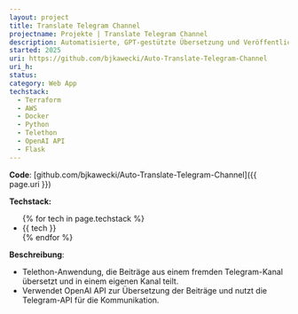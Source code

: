 ```yaml
---
layout: project
title: Translate Telegram Channel
projectname: Projekte | Translate Telegram Channel
description: Automatisierte, GPT-gestützte Übersetzung und Veröffentlichung von Inhalten in Telegram-Kanälen.
started: 2025
uri: https://github.com/bjkawecki/Auto-Translate-Telegram-Channel
uri_h:
status:
category: Web App
techstack:
  - Terraform
  - AWS
  - Docker
  - Python
  - Telethon
  - OpenAI API
  - Flask
---
```


**Code**: [github.com/bjkawecki/Auto-Translate-Telegram-Channel]({{ page.uri }})

**Techstack:**

<ul>
{% for tech in page.techstack %}
<li>{{ tech }}</li>
{% endfor %}
</ul>

**Beschreibung**:

- Telethon-Anwendung, die Beiträge aus einem fremden Telegram-Kanal übersetzt und in einem eigenen Kanal teilt.
- Verwendet OpenAI API zur Übersetzung der Beiträge und nutzt die Telegram-API für die Kommunikation.
